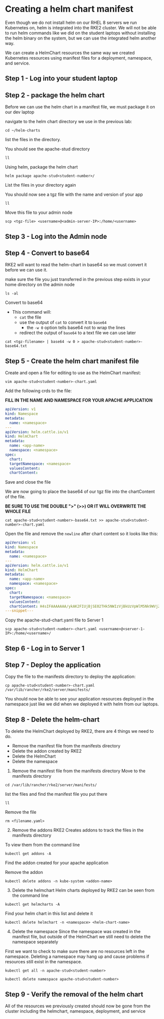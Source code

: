 # Creating a helm chart manifest

Even though we do not install helm on our RHEL 8 servers we run Kubernetes on, helm is integrated into the RKE2 cluster.  We will not be able to run helm commands like we did on the student laptops without installing the helm binary on the system, but we can use the integrated helm another way.

We can create a HelmChart resources the same way we created Kubernetes resources using manifest files for a deployment, namespace, and service.

## Step 1 - Log into your student laptop

## Step 2 - package the helm chart

Before we can use the helm chart in a manifest file, we must package it on our dev laptop

navigate to the helm chart directory we use in the previous lab:

```shell
cd ~/helm-charts
```

list the files in the directory.

You should see the apache-stud<student-number> directory

```shell
ll
```

Using helm, package the helm chart

```shell
helm package apache-stud<student-number>/
```

List the files in your directory again

You should now see a tgz file with the name and version of your app

```shell
ll
```

Move this file to your admin node

```shell
scp <tgz-file> <username>@<admin-server-IP>:/home/<username>
```

## Step 3 - Log into the Admin node

## Step 4 - Convert to base64

RKE2 will want to read the helm-chart in base64 so we must convert it before we can use it.

make sure the file you just transferred in the previous step exists in your home directory on the admin node

```shell
ls -al
```

Convert to base64

- This command will:
  - `cat` the file
  - use the output of `cat` to convert it to `base64`
    - the `-w 0` option tells base64 not to wrap the lines
  - redirect the output of `base64` to a text file we can use later

```shell
cat <tgz-filename> | base64 -w 0 > apache-stud<student-number>-base64.txt
```

## Step 5 - Create the helm chart manifest file

Create and open a file for editing to use as the HelmChart manifest:

```shell
vim apache-stud<student-number>-chart.yaml
```

Add the following crds to the file:

**FILL IN THE NAME AND NAMESPACE FOR YOUR APACHE APPLICATION**

```yaml
apiVersion: v1
kind: Namespace
metadata:
  name: <namespace>
---
apiVersion: helm.cattle.io/v1
kind: HelmChart
metadata:
  name: <app-name>
  namespace: <namespace>
spec:
  chart: 
  targetNamespace: <namespace>
  valuesContent:
  chartContent:
```

Save and close the file

We are now going to place the base64 of our tgz file into the chartContent of the file.

**BE SURE TO USE THE DOUBLE ">" (>>) OR IT WILL OVERWRITE THE WHOLE FILE**

```shell
cat apache-stud<student-number>-base64.txt >> apache-stud<student-number>-chart.yaml
```

Open the file and remove the `newline` after chart content so it looks like this:

```yaml
apiVersion: v1
kind: Namespace
metadata:
  name: <namespace>
---
apiVersion: helm.cattle.io/v1
kind: HelmChart
metadata:
  name: <app-name>
  namespace: <namespace>
spec:
  chart: 
  targetNamespace: <namespace>
  valuesContent:
  chartContent: H4sIFAAAAAAA/ykAK2FIUjBjSE02THk5NWIzVjBkUzVpWlM5Nk9WVjZNV2xqYW5keVRRbz1IZWxtAOy963rbNrow2t+6Cixl5kmbZcrHJDP+dte3XNttvSZx9FhO8qzV6ZdAJCShpgAOANpWO/2uZV/LvrL94ESCZ1KSnaRD/kgsEocXL168ZwAhJfMFZWT3dAGZGK3gMvxq28/e3t7ei6Mj9f/e3l7+//3nhy++2j86eH5weHR0+PLlV3v7h3uHL78Ce1uHpOSJuYDsq72N+8oP7gt5YITfIcYxJcfgdn8Ao8j5OToc7Q0CxH2GI6HevTLkAjAHEASYC4ansUABmIbUvwFcUAbnCPAVF2gJZpSBv8VTxAgSiI8GC7pEx2AhRMSPd3fnWCzi6ciny92EDO0fA+zL/mxRBu9GunjMEfMpEYgIVdMn/mwXMnFH2c3uEnKB2G7E
---snippet---
```

Copy the apache-stud<student-number>-chart.yaml file to Server 1

```shell
scp apache-stud<student-number>-chart.yaml <username>@<server-1-IP>:/home/<username>/
```

## Step 6 - Log in to Server 1

## Step 7 - Deploy the application

Copy the file to the manifests directory to deploy the application:

```shell
cp apache-stud<student-number>-chart.yaml /var/lib/rancher/rke2/server/manifests/
```

You should now be able to see your application resources deployed in the namespace just like we did when we deployed it with helm from our laptops.

## Step 8 - Delete the helm-chart

To delete the HelmChart deployed by RKE2, there are 4 things we need to do.

- Remove the manifest file from the manifests directory
- Delete the addon created by RKE2
- Delete the HelmChart
- Delete the namespace

1. Remove the manifest file from the manifests directory
Move to the manifests directory

```shell
cd /var/lib/rancher/rke2/server/manifests/
```

list the files and find the manifest file you put there

```shell
ll
```

Remove the file

```shell
rm <filename.yaml>
```

2. Remove the addons
RKE2 Creates addons to track the files in the manifests directory

To view them from the command line

```shell
kubectl get addons -A
```

Find the addon created for your apache application

Remove the addon

```shell
kubectl delete addons -n kube-system <addon-name>
```

3. Delete the helmchart
Helm charts deployed by RKE2 can be seen from the command line

```shell
kubectl get helmcharts -A
```

Find your helm chart in this list and delete it

```shell
kubectl delete helmchart -n <namespace> <helm-chart-name>
```

4. Delete the namespace
Since the namespace was created in the manifest file, but outside of the HelmChart we still need to delete the namespace separately

First we want to check to make sure there are no resources left in the namespace.  Deleting a namespace may hang up and cause problems if resources still exist in the namespace.

```shell
kubectl get all -n apache-stud<student-number>
```

```shell
kubectl delete namespace apache-stud<student-number>
```

## Step 9 - Verify the removal of the helm chart

All of the resources we previously created should now be gone from the cluster including the helmchart, namespace, deployment, and service

```